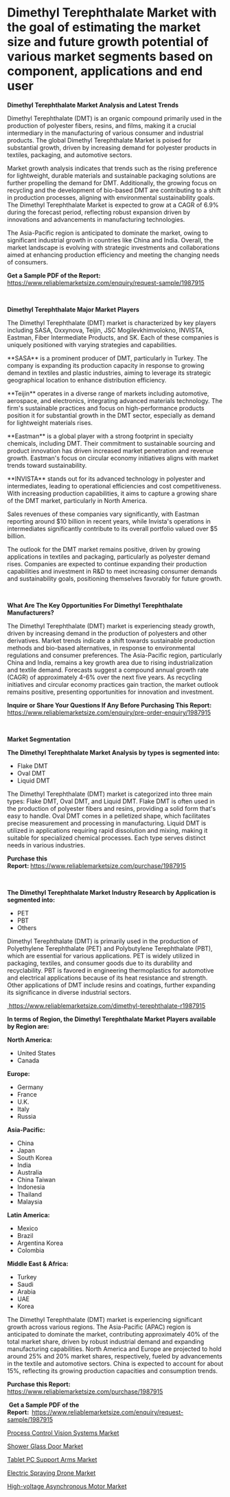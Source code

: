 <p><h1>Dimethyl Terephthalate Market with the goal of estimating the market size and future growth potential of various market segments based on component, applications and end user</h1></p><p><strong>Dimethyl Terephthalate Market Analysis and Latest Trends</strong></p>
<p><p>Dimethyl Terephthalate (DMT) is an organic compound primarily used in the production of polyester fibers, resins, and films, making it a crucial intermediary in the manufacturing of various consumer and industrial products. The global Dimethyl Terephthalate Market is poised for substantial growth, driven by increasing demand for polyester products in textiles, packaging, and automotive sectors. </p><p>Market growth analysis indicates that trends such as the rising preference for lightweight, durable materials and sustainable packaging solutions are further propelling the demand for DMT. Additionally, the growing focus on recycling and the development of bio-based DMT are contributing to a shift in production processes, aligning with environmental sustainability goals. The Dimethyl Terephthalate Market is expected to grow at a CAGR of 6.9% during the forecast period, reflecting robust expansion driven by innovations and advancements in manufacturing technologies. </p><p>The Asia-Pacific region is anticipated to dominate the market, owing to significant industrial growth in countries like China and India. Overall, the market landscape is evolving with strategic investments and collaborations aimed at enhancing production efficiency and meeting the changing needs of consumers.</p></p>
<p><strong>Get a Sample PDF of the Report:&nbsp;</strong> <a href="https://www.reliablemarketsize.com/enquiry/request-sample/1987915?utm_campaign=2034&utm_medium=2&utm_source=Github&utm_content=ia&utm_term=30012025&utm_id=dimethyl-terephthalate">https://www.reliablemarketsize.com/enquiry/request-sample/1987915</a></p>
<p>&nbsp;</p>
<p><strong>Dimethyl Terephthalate Major Market Players</strong></p>
<p><p>The Dimethyl Terephthalate (DMT) market is characterized by key players including SASA, Oxxynova, Teijin, JSC Mogilevkhimvolokno, INVISTA, Eastman, Fiber Intermediate Products, and SK. Each of these companies is uniquely positioned with varying strategies and capabilities.</p><p>**SASA** is a prominent producer of DMT, particularly in Turkey. The company is expanding its production capacity in response to growing demand in textiles and plastic industries, aiming to leverage its strategic geographical location to enhance distribution efficiency.</p><p>**Teijin** operates in a diverse range of markets including automotive, aerospace, and electronics, integrating advanced materials technology. The firm's sustainable practices and focus on high-performance products position it for substantial growth in the DMT sector, especially as demand for lightweight materials rises.</p><p>**Eastman** is a global player with a strong footprint in specialty chemicals, including DMT. Their commitment to sustainable sourcing and product innovation has driven increased market penetration and revenue growth. Eastman's focus on circular economy initiatives aligns with market trends toward sustainability.</p><p>**INVISTA** stands out for its advanced technology in polyester and intermediates, leading to operational efficiencies and cost competitiveness. With increasing production capabilities, it aims to capture a growing share of the DMT market, particularly in North America.</p><p>Sales revenues of these companies vary significantly, with Eastman reporting around $10 billion in recent years, while Invista's operations in intermediates significantly contribute to its overall portfolio valued over $5 billion.</p><p>The outlook for the DMT market remains positive, driven by growing applications in textiles and packaging, particularly as polyester demand rises. Companies are expected to continue expanding their production capabilities and investment in R&D to meet increasing consumer demands and sustainability goals, positioning themselves favorably for future growth.</p></p>
<p>&nbsp;</p>
<p><strong>What Are The Key Opportunities For Dimethyl Terephthalate Manufacturers?</strong></p>
<p><p>The Dimethyl Terephthalate (DMT) market is experiencing steady growth, driven by increasing demand in the production of polyesters and other derivatives. Market trends indicate a shift towards sustainable production methods and bio-based alternatives, in response to environmental regulations and consumer preferences. The Asia-Pacific region, particularly China and India, remains a key growth area due to rising industrialization and textile demand. Forecasts suggest a compound annual growth rate (CAGR) of approximately 4-6% over the next five years. As recycling initiatives and circular economy practices gain traction, the market outlook remains positive, presenting opportunities for innovation and investment.</p></p>
<p><strong>Inquire or Share Your Questions If Any Before Purchasing This Report:</strong> <a href="https://www.reliablemarketsize.com/enquiry/pre-order-enquiry/1987915?utm_campaign=2034&utm_medium=2&utm_source=Github&utm_content=ia&utm_term=30012025&utm_id=dimethyl-terephthalate">https://www.reliablemarketsize.com/enquiry/pre-order-enquiry/1987915</a></p>
<p>&nbsp;</p>
<p><strong>Market Segmentation</strong></p>
<p><strong>The Dimethyl Terephthalate Market Analysis by types is segmented into:</strong></p>
<p><ul><li>Flake DMT</li><li>Oval DMT</li><li>Liquid DMT</li></ul></p>
<p><p>The Dimethyl Terephthalate (DMT) market is categorized into three main types: Flake DMT, Oval DMT, and Liquid DMT. Flake DMT is often used in the production of polyester fibers and resins, providing a solid form that's easy to handle. Oval DMT comes in a pelletized shape, which facilitates precise measurement and processing in manufacturing. Liquid DMT is utilized in applications requiring rapid dissolution and mixing, making it suitable for specialized chemical processes. Each type serves distinct needs in various industries.</p></p>
<p><strong>Purchase this Report:&nbsp;</strong><a href="https://www.reliablemarketsize.com/purchase/1987915?utm_campaign=2034&utm_medium=2&utm_source=Github&utm_content=ia&utm_term=30012025&utm_id=dimethyl-terephthalate">https://www.reliablemarketsize.com/purchase/1987915</a></p>
<p>&nbsp;</p>
<p><strong>The Dimethyl Terephthalate Market Industry Research by Application is segmented into:</strong></p>
<p><ul><li>PET</li><li>PBT</li><li>Others</li></ul></p>
<p><p>Dimethyl Terephthalate (DMT) is primarily used in the production of Polyethylene Terephthalate (PET) and Polybutylene Terephthalate (PBT), which are essential for various applications. PET is widely utilized in packaging, textiles, and consumer goods due to its durability and recyclability. PBT is favored in engineering thermoplastics for automotive and electrical applications because of its heat resistance and strength. Other applications of DMT include resins and coatings, further expanding its significance in diverse industrial sectors.</p></p>
<p><a href="https://www.reliablemarketsize.com/dimethyl-terephthalate-r1987915?utm_campaign=2034&utm_medium=2&utm_source=Github&utm_content=ia&utm_term=30012025&utm_id=dimethyl-terephthalate">&nbsp;https://www.reliablemarketsize.com/dimethyl-terephthalate-r1987915</a></p>
<p><strong>In terms of Region, the Dimethyl Terephthalate Market Players available by Region are:</strong></p>
<p>
    <p> <strong> North America: </strong>
        <ul>
            <li>United States</li>
            <li>Canada</li>
        </ul>
        </p> 
    <p> <strong> Europe: </strong>
        <ul>
            <li>Germany</li>
            <li>France</li>
            <li>U.K.</li>
            <li>Italy</li>
            <li>Russia</li>
        </ul>
        </p> 
    <p> <strong> Asia-Pacific: </strong>
        <ul>
            <li>China</li>
            <li>Japan</li>
            <li>South Korea</li>
            <li>India</li>
            <li>Australia</li>
            <li>China Taiwan</li>
            <li>Indonesia</li>
            <li>Thailand</li>
            <li>Malaysia</li>
        </ul>
        </p> 
    <p> <strong> Latin America: </strong>
        <ul>
            <li>Mexico</li>
            <li>Brazil</li>
            <li>Argentina Korea</li>
            <li>Colombia</li>
        </ul>
        </p> 
    <p> <strong> Middle East & Africa: </strong>
        <ul>
            <li>Turkey</li>
            <li>Saudi</li>
            <li>Arabia</li>
            <li>UAE</li>
            <li>Korea</li>
        </ul>
    </p>
    </p>
<p><p>The Dimethyl Terephthalate (DMT) market is experiencing significant growth across various regions. The Asia-Pacific (APAC) region is anticipated to dominate the market, contributing approximately 40% of the total market share, driven by robust industrial demand and expanding manufacturing capabilities. North America and Europe are projected to hold around 25% and 20% market shares, respectively, fueled by advancements in the textile and automotive sectors. China is expected to account for about 15%, reflecting its growing production capacities and consumption trends.</p></p>
<p><strong>Purchase this Report: </strong><a href="https://www.reliablemarketsize.com/purchase/1987915?utm_campaign=2034&utm_medium=2&utm_source=Github&utm_content=ia&utm_term=30012025&utm_id=dimethyl-terephthalate">https://www.reliablemarketsize.com/purchase/1987915</a></p>
<p>&nbsp;<strong>Get a Sample PDF of the Report:&nbsp;&nbsp;</strong><a href="https://www.reliablemarketsize.com/enquiry/request-sample/1987915?utm_campaign=2034&utm_medium=2&utm_source=Github&utm_content=ia&utm_term=30012025&utm_id=dimethyl-terephthalate">https://www.reliablemarketsize.com/enquiry/request-sample/1987915</a></p>
<p><strong></strong></p>
<p><p><a href="https://www.linkedin.com/pulse/comprehensive-evaluation-sustainability-process-control-vision-ion0f?utm_campaign=2034&utm_medium=2&utm_source=Github&utm_content=ia&utm_term=30012025&utm_id=dimethyl-terephthalate">Process Control Vision Systems Market</a></p><p><a href="https://www.linkedin.com/pulse/shower-glass-door-market-size-trends-102-growth-forecast-from-3njef?utm_campaign=2034&utm_medium=2&utm_source=Github&utm_content=ia&utm_term=30012025&utm_id=dimethyl-terephthalate">Shower Glass Door Market</a></p><p><a href="https://www.linkedin.com/pulse/comprehensive-tablet-pc-support-arms-market-size-report-2025-tyq4f?utm_campaign=2034&utm_medium=2&utm_source=Github&utm_content=ia&utm_term=30012025&utm_id=dimethyl-terephthalate">Tablet PC Support Arms Market</a></p><p><a href="https://www.linkedin.com/pulse/projected-revenue-market-growth-electric-spraying-drone-industry-oxljf?utm_campaign=2034&utm_medium=2&utm_source=Github&utm_content=ia&utm_term=30012025&utm_id=dimethyl-terephthalate">Electric Spraying Drone Market</a></p><p><a href="https://www.linkedin.com/pulse/high-voltage-asynchronous-motor-market-study-strategies-leading-d0c7f?utm_campaign=2034&utm_medium=2&utm_source=Github&utm_content=ia&utm_term=30012025&utm_id=dimethyl-terephthalate">High-voltage Asynchronous Motor Market</a></p></p>